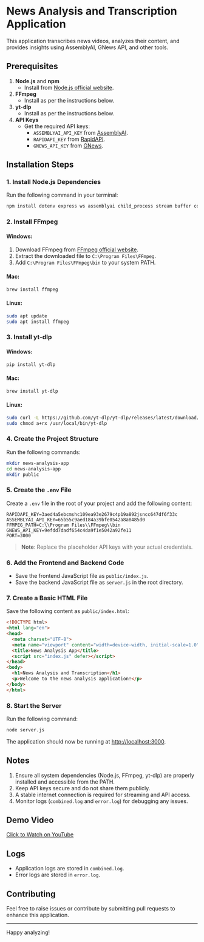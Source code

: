 # News Analysis and Transcription Application

This application transcribes news videos, analyzes their content, and provides insights using AssemblyAI, GNews API, and other tools.

## Prerequisites
1. **Node.js** and **npm**
   - Install from [Node.js official website](https://nodejs.org).
2. **FFmpeg**
   - Install as per the instructions below.
3. **yt-dlp**
   - Install as per the instructions below.
4. **API Keys**
   - Get the required API keys:
     - `ASSEMBLYAI_API_KEY` from [AssemblyAI](https://www.assemblyai.com).
     - `RAPIDAPI_KEY` from [RapidAPI](https://rapidapi.com).
     - `GNEWS_API_KEY` from [GNews](https://gnews.io).

## Installation Steps

### 1. Install Node.js Dependencies
Run the following command in your terminal:
```bash
npm install dotenv express ws assemblyai child_process stream buffer cors axios feedparser-promised winston string-similarity body-parser
```

### 2. Install FFmpeg
#### Windows:
1. Download FFmpeg from [FFmpeg official website](https://ffmpeg.org/download.html).
2. Extract the downloaded file to `C:\Program Files\FFmpeg`.
3. Add `C:\Program Files\FFmpeg\bin` to your system PATH.

#### Mac:
```bash
brew install ffmpeg
```

#### Linux:
```bash
sudo apt update
sudo apt install ffmpeg
```

### 3. Install yt-dlp
#### Windows:
```bash
pip install yt-dlp
```

#### Mac:
```bash
brew install yt-dlp
```

#### Linux:
```bash
sudo curl -L https://github.com/yt-dlp/yt-dlp/releases/latest/download/yt-dlp -o /usr/local/bin/yt-dlp
sudo chmod a+rx /usr/local/bin/yt-dlp
```

### 4. Create the Project Structure
Run the following commands:
```bash
mkdir news-analysis-app
cd news-analysis-app
mkdir public
```

### 5. Create the `.env` File
Create a `.env` file in the root of your project and add the following content:
```plaintext
RAPIDAPI_KEY=3aed4a5ebcmshc109ea93e2679c4p19a892jsncc647df6f33c
ASSEMBLYAI_API_KEY=65b55c9aed184a39bfe0542a8a8485d0
FFMPEG_PATH=C:\\Program Files\\FFmpeg\\bin
GNEWS_API_KEY=9efdd7dadf654c4da9f1e5042a92fe11
PORT=3000
```
> **Note**: Replace the placeholder API keys with your actual credentials.

### 6. Add the Frontend and Backend Code
- Save the frontend JavaScript file as `public/index.js`.
- Save the backend JavaScript file as `server.js` in the root directory.

### 7. Create a Basic HTML File
Save the following content as `public/index.html`:
```html
<!DOCTYPE html>
<html lang="en">
<head>
  <meta charset="UTF-8">
  <meta name="viewport" content="width=device-width, initial-scale=1.0">
  <title>News Analysis App</title>
  <script src="index.js" defer></script>
</head>
<body>
  <h1>News Analysis and Transcription</h1>
  <p>Welcome to the news analysis application!</p>
</body>
</html>
```

### 8. Start the Server
Run the following command:
```bash
node server.js
```
The application should now be running at [http://localhost:3000](http://localhost:3000).

## Notes
1. Ensure all system dependencies (Node.js, FFmpeg, yt-dlp) are properly installed and accessible from the PATH.
2. Keep API keys secure and do not share them publicly.
3. A stable internet connection is required for streaming and API access.
4. Monitor logs (`combined.log` and `error.log`) for debugging any issues.

   
## Demo Video

[Click to Watch on YouTube]([https://youtu.be/Ykl_I94HKnM?si=OuXYoHpLoIbfLwfO](https://youtu.be/Ykl_I94HKnM?si=OuXYoHpLoIbfLwfO))
## Logs
- Application logs are stored in `combined.log`.
- Error logs are stored in `error.log`.

## Contributing
Feel free to raise issues or contribute by submitting pull requests to enhance this application.

---
Happy analyzing!
